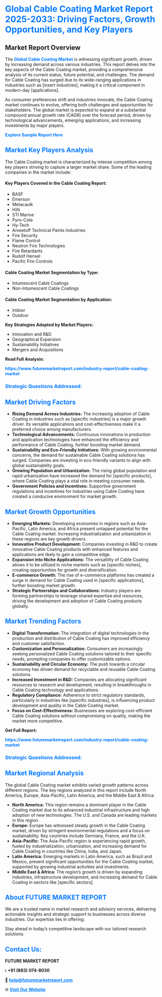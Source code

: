 <h1 style="color: #007BFF;">Global Cable Coating Market Report 2025-2033: Driving Factors, Growth Opportunities, and Key Players</h1>

<section id="overview">
<h2>Market Report Overview</h2>
<p>The <a href="https://www.futuremarketreport.com/industry-report/cable-coating-market" style="color: #007BFF; text-decoration: none;"><strong>Global Cable Coating Market</strong></a> is witnessing significant growth, driven by increasing demand across various industries. This report delves into the key aspects of the Cable Coating market, providing a comprehensive analysis of its current status, future potential, and challenges. The demand for Cable Coating has surged due to its wide-ranging applications in industries such as [insert industries], making it a critical component in modern-day [applications].</p>
<p>As consumer preferences shift and industries innovate, the Cable Coating market continues to evolve, offering both challenges and opportunities for stakeholders. The global market is expected to expand at a substantial compound annual growth rate (CAGR) over the forecast period, driven by technological advancements, emerging applications, and increasing investments by major players.</p>
</section>

<section id="overview">
<p><a href="https://www.futuremarketreport.com/request-sample/reportId=44121" style="color: #007BFF; text-decoration: none;"><strong>Explore Sample Report Here</strong></a></p>
</section>

<section id="key-players">
<h2 style="color: #007BFF;">Market Key Players Analysis</h2>
<p>The Cable Coating market is characterized by intense competition among key players striving to capture a larger market share. Some of the leading companies in the market include:</p>
<h4>Key Players Covered in the Cable Coating Report:</h4>
<ul><li>BASF</li><li>Emerson</li><li>Metacaulk</li><li>Hilti</li><li>STI Marine</li><li>Pyro-Cote</li><li>Hy-Tech</li><li>Ameetuff Technical Paints Industries</li><li>Fire Security</li><li>Flame Control</li><li>Neutron Fire Technologies</li><li>Fire Retardants</li><li>Rudolf Hensel</li><li>Pacific Fire Controls</li></ul>
<h4>Cable Coating Market Segmentation by Type:</h4>
<ul><li>Intumescent Cable Coatings</li><li>Non-Intumescent Cable Coatings</li></ul>

<h4>Cable Coating Market Segmentation by Application:</h4>
<ul><li>Indoor</li><li>Outdoor</li></ul>
<p><strong>Key Strategies Adopted by Market Players:</strong></p>
<ul>
<li>Innovation and R&D</li>
<li>Geographical Expansion</li>
<li>Sustainability Initiatives</li>
<li>Mergers and Acquisitions</li>
</ul>
</section>

<section>
<p><strong>Read Full Analysis: </strong></p><a href="https://www.futuremarketreport.com/industry-report/cable-coating-market" style="color: #007BFF; text-decoration: none;"><strong>https://www.futuremarketreport.com/industry-report/cable-coating-market</strong></a>
<h3 style="color: #007BFF;">Strategic Questions Addressed:</h3>
</section>

<section id="driving-factors">
<h2 style="color: #007BFF;">Market Driving Factors</h2>
<ul>
<li><strong>Rising Demand Across Industries:</strong> The increasing adoption of Cable Coating in industries such as [specific industries] is a major growth driver. Its versatile applications and cost-effectiveness make it a preferred choice among manufacturers.</li>
<li><strong>Technological Advancements:</strong> Continuous innovations in production and application technologies have enhanced the efficiency and performance of Cable Coating, further boosting market demand.</li>
<li><strong>Sustainability and Eco-Friendly Initiatives:</strong> With growing environmental concerns, the demand for sustainable Cable Coating solutions has surged. Companies are investing in eco-friendly variants to align with global sustainability goals.</li>
<li><strong>Growing Population and Urbanization:</strong> The rising global population and rapid urbanization have increased the demand for [specific products], where Cable Coating plays a vital role in meeting consumer needs.</li>
<li><strong>Government Policies and Incentives:</strong> Supportive government regulations and incentives for industries using Cable Coating have created a conducive environment for market growth.</li>
</ul>
</section>

<section id="growth-opportunities">
<h2 style="color: #007BFF;">Market Growth Opportunities</h2>
<ul>
<li><strong>Emerging Markets:</strong> Developing economies in regions such as Asia-Pacific, Latin America, and Africa present untapped potential for the Cable Coating market. Increasing industrialization and urbanization in these regions are key growth drivers.</li>
<li><strong>Innovative Product Development:</strong> Companies investing in R&D to create innovative Cable Coating products with enhanced features and applications are likely to gain a competitive edge.</li>
<li><strong>Expansion into Niche Applications:</strong> The versatility of Cable Coating allows it to be utilized in niche markets such as [specific niches], creating opportunities for growth and diversification.</li>
<li><strong>E-commerce Growth:</strong> The rise of e-commerce platforms has created a surge in demand for Cable Coating used in [specific applications], further boosting market growth.</li>
<li><strong>Strategic Partnerships and Collaborations:</strong> Industry players are forming partnerships to leverage shared expertise and resources, driving the development and adoption of Cable Coating products globally.</li>
</ul>
</section>

<section id="trending-factors">
<h2 style="color: #007BFF;">Market Trending Factors</h2>
<ul>
<li><strong>Digital Transformation:</strong> The integration of digital technologies in the production and distribution of Cable Coating has improved efficiency and customer satisfaction.</li>
<li><strong>Customization and Personalization:</strong> Consumers are increasingly seeking personalized Cable Coating solutions tailored to their specific needs, prompting companies to offer customizable options.</li>
<li><strong>Sustainability and Circular Economy:</strong> The push towards a circular economy has driven demand for recyclable and reusable Cable Coating solutions.</li>
<li><strong>Increased Investment in R&D:</strong> Companies are allocating significant resources to research and development, resulting in breakthroughs in Cable Coating technology and applications.</li>
<li><strong>Regulatory Compliance:</strong> Adherence to strict regulatory standards, particularly in industries like [specific industries], is influencing product development and quality in the Cable Coating market.</li>
<li><strong>Focus on Cost-Effectiveness:</strong> Businesses are exploring cost-efficient Cable Coating solutions without compromising on quality, making the market more competitive.</li>
</ul>
</section>

<section>
<p><strong>Get Full Report: </strong></p><a href="https://www.futuremarketreport.com/industry-report/cable-coating-market" style="color: #007BFF; text-decoration: none;"><strong>https://www.futuremarketreport.com/industry-report/cable-coating-market</strong></a>
<h3 style="color: #007BFF;">Strategic Questions Addressed:</h3>
</section>


<section id="regional-analysis">
<h2 style="color: #007BFF;">Market Regional Analysis</h2>
<p>The global Cable Coating market exhibits varied growth patterns across different regions. The key regions analyzed in this report include North America, Europe, Asia-Pacific, Latin America, and the Middle East & Africa:</p>
<ul>
<li><strong>North America:</strong> This region remains a dominant player in the Cable Coating market due to its advanced industrial infrastructure and high adoption of new technologies. The U.S. and Canada are leading markets in this region.</li>
<li><strong>Europe:</strong> Europe has witnessed steady growth in the Cable Coating market, driven by stringent environmental regulations and a focus on sustainability. Key countries include Germany, France, and the U.K.</li>
<li><strong>Asia-Pacific:</strong> The Asia-Pacific region is experiencing rapid growth, fueled by industrialization, urbanization, and increasing demand for Cable Coating in countries like China, India, and Japan.</li>
<li><strong>Latin America:</strong> Emerging markets in Latin America, such as Brazil and Mexico, present significant opportunities for the Cable Coating market, supported by growing industrial activities and investments.</li>
<li><strong>Middle East & Africa:</strong> The region’s growth is driven by expanding industries, infrastructure development, and increasing demand for Cable Coating in sectors like [specific sectors].</li>
</ul>
</section>

<footer>
<h2 style="color: #007BFF;">About FUTURE MARKET REPORT</h2>
<p>We are a trusted name in market research and advisory services, delivering actionable insights and strategic support to businesses across diverse industries. Our expertise lies in offering:</p>

<p>Stay ahead in today’s competitive landscape with our tailored research solutions.</p>

<h2 style="color: #007BFF;">Contact Us:</h2>
<p><strong>FUTURE MARKET REPORT</strong></p>
<p>📞 <strong>+91 (883) 074-8030</strong></p>
<p>📧 <strong><a href="mailto:help@futuremarketreport.com" style="color: #007BFF;">help@futuremarketreport.com</a></strong></p>
<p>🌐 <strong><a href="https://www.futuremarketreport.com/" style="color: #007BFF;">Visit Our Website</a></strong></p>
</footer>